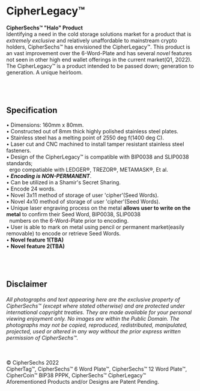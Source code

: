 # CipherLegacy™
**CipherSechs™ "Halo" Product**<br/>
Identifying a need in the cold storage solutions market for a product that is _extremely exclusive_ and relatively unaffordable to mainstream crypto holders, CipherSechs™ has envisioned the CipherLegacy™.  This product is an vast improvement over the 6-Word-Plate and has several _novel_ features not seen in other high end wallet offerings in the current market(Q1, 2022).  The CipherLegacy™ is a product intended to be passed down; generation to generation. A unique heirloom.<br/>
<br/>
<br/>
<br/>
## Specification  
• Dimensions: 160mm x 80mm.<br/>
• Constructed out of 8mm thick highly polished stainless steel plates.<br/>
• Stainless steel has a melting point of 2550 deg f(1400 deg C).<br/>
• Laser cut and CNC machined to install tamper resistant stainless steel fasteners.<br/>
• Design of the CipherLegacy™ is compatible with BIP0038 and SLIP0038 standards;<br/>
&nbsp;&nbsp;ergo compatiable with LEDGER®, TREZOR®, METAMASK®, Et al.<br/>
• **_Encoding is NON-PERMANENT_**.<br/>
• Can be utilized in a Shamir's Secret Sharing.<br/>
• Encode 24 words.<br/>
• Novel 3x11 method of storage of user 'cipher'(Seed Words).<br/>
• Novel 4x10 method of storage of user 'cipher'(Seed Words).<br/>
• Unique laser engraving process on the metal **allows user to write on the metal** to confirm their Seed Word, BIP0038, SLIP0038<br/>
&nbsp;&nbsp;numbers on the 6-Word-Plate prior to encoding.<br/>
• User is able to mark on metal using pencil or permanent market(easily removable) to encode or retrieve Seed Words.<br/>
• **Novel feature 1(TBA)**<br/>
• **Novel feature 2(TBA)**<br/>
<br/>
<br/>
<br/>
## Disclaimer
###### All photographs and text appearing here are the exclusive property of CipherSechs™ (except where stated otherwise) and are protected under international copyright treaties. They are made available for your personal viewing enjoyment only. No images are within the Public Domain. The photographs may not be copied, reproduced, redistributed, manipulated, projected, used or altered in any way without the prior express written permission of CipherSechs™.
<br/>
© CipherSechs 2022<br/>
CipherTag™, CipherSechs™ 6 Word Plate™, CipherSechs™ 12 Word Plate™, CipherCoin™ BIP38 PPPK, CipherSechs™ CipherLegacy™<br/>
Aforementioned Products and/or Designs are Patent Pending.
